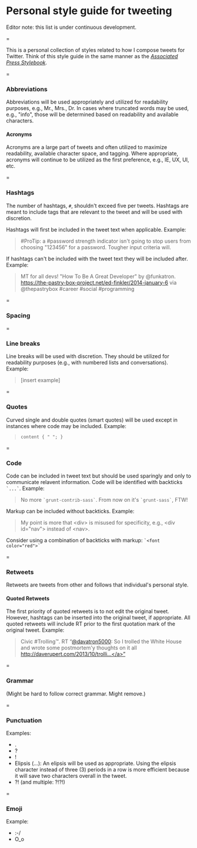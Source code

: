Personal style guide for tweeting
=================

Editor note: this list is under continuous development.

=

This is a personal collection of styles related to how I compose tweets for Twitter. Think of this style guide in the same manner as the [_Associated Press Stylebook_](http://en.wikipedia.org/wiki/AP_Stylebook).


=

### Abbreviations

Abbreviations will be used appropriately and utilized for readability purposes, e.g., Mr., Mrs., Dr. In cases where truncated words may be used, e.g., "info", those will be determined based on readability and available characters.

#### Acronyms

Acronyms are a large part of tweets and often utilized to maximize readability, available character space, and tagging. Where appropriate, acronyms will continue to be utilized as the first preference, e.g., IE, UX, UI, etc.


=

### Hashtags

The number of hashtags, `#`, shouldn't exceed five per tweets. Hashtags are meant to include tags that are relevant to the tweet and will be used with discretion.

Hashtags will first be included in the tweet text when applicable. Example:

> &#35;ProTip: a &#35;password strength indicator isn't going to stop users from choosing "123456" for a password. Tougher input criteria will.

If hashtags can't be included with the tweet text they will be included after. Example:

> MT for all devs! "How To Be A Great Developer" by @funkatron. https://the-pastry-box-project.net/ed-finkler/2014-january-6 via @thepastrybox &#35;career &#35;social &#35;programming


=

### Spacing


=

### Line breaks

Line breaks will be used with discretion. They should be utilized for readability purposes (e.g., with numbered lists and conversations). Example:

> [insert example]


=

### Quotes

Curved single and double quotes (smart quotes) will be used except in instances where code may be included. Example:
    
> `content { " "; }`

=

### Code

Code can be included in tweet text but should be used sparingly and only to communicate relavent information. Code will be identified with backticks `` `...` ``. Example:


> No more `` `grunt-contrib-sass` ``. From now on it's `` `grunt-sass` ``, FTW!

> 

Markup can be included without backticks. Example:

> My point is more that &lt;div&gt; is misused for specificity, e.g., &lt;div id="nav"&gt; instead of &lt;nav&gt;.

Consider using a combination of backticks with markup: `` `<font color="red">` ``

=

### Retweets

Retweets are tweets from other and follows that individual's personal style.

#### Quoted Retweets

The first priority of quoted retweets is to not edit the original tweet. However, hashtags can be inserted into the original tweet, if appropriate. All quoted retweets will include RT prior to the first quotation mark of the original tweet. Example:

> Civic &#35;Trolling&#8482;. RT “<a href="https://twitter.com/davatron5000">@davatron5000</a>: So I trolled the White House and wrote some postmortem&#39;y thoughts on it all <a href="http://daverupert.com/2013/10/trolling-the-whitehouse/">http://daverupert.com/2013/10/trolli...</a>”


=

### Grammar

(Might be hard to follow correct grammar. Might remove.)

=

### Punctuation

Examples:
    
* .
* ?
* !
* Elipsis (...): An elipsis will be used as appropriate. Using the elipsis character instead of three (3) periods in a row is more efficient because it will save two characters overall in the tweet. 
* ?! (and multiple: ?!?!)
 

=

### Emoji

Example:

* :-/
* O_o
